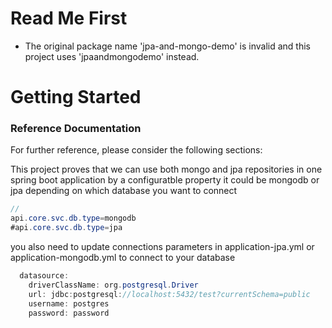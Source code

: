 # Read Me First


* The original package name 'jpa-and-mongo-demo' is invalid and this project uses 'jpaandmongodemo' instead.

# Getting Started

### Reference Documentation
For further reference, please consider the following sections:

This project proves that we can use both mongo and jpa repositories in one spring boot application by a configuratble property
it could be mongodb or jpa depending on which database you want to connect
```java
// 
api.core.svc.db.type=mongodb
#api.core.svc.db.type=jpa

```

you also need to update connections parameters in application-jpa.yml or application-mongodb.yml to connect to your database

```java
  datasource:
    driverClassName: org.postgresql.Driver
    url: jdbc:postgresql://localhost:5432/test?currentSchema=public
    username: postgres
    password: password
```


